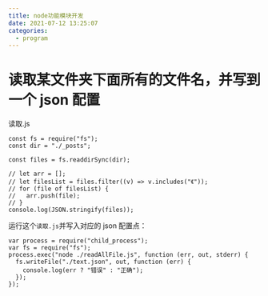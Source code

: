 ```yaml
---
title: node功能模块开发
date: 2021-07-12 13:25:07
categories:
  - program
---
```


# 读取某文件夹下面所有的文件名，并写到一个 json 配置

读取.js

```
const fs = require("fs");
const dir = "./_posts";

const files = fs.readdirSync(dir);

// let arr = [];
// let filesList = files.filter((v) => v.includes("《"));
// for (file of filesList) {
//   arr.push(file);
// }
console.log(JSON.stringify(files));
```

运行这个`读取.js`并写入对应的 json 配置点：

```
var process = require("child_process");
var fs = require("fs");
process.exec("node ./readAllFile.js", function (err, out, stderr) {
  fs.writeFile("./text.json", out, function (err) {
    console.log(err ? "错误" : "正确");
  });
});
```
